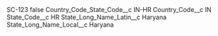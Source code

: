 <?xml version="1.0" encoding="UTF-8"?>
<CustomMetadata xmlns="http://soap.sforce.com/2006/04/metadata" xmlns:xsi="http://www.w3.org/2001/XMLSchema-instance" xmlns:xsd="http://www.w3.org/2001/XMLSchema">
    <label>SC-123</label>
    <protected>false</protected>
    <values>
        <field>Country_Code_State_Code__c</field>
        <value xsi:type="xsd:string">IN-HR</value>
    </values>
    <values>
        <field>Country_Code__c</field>
        <value xsi:type="xsd:string">IN</value>
    </values>
    <values>
        <field>State_Code__c</field>
        <value xsi:type="xsd:string">HR</value>
    </values>
    <values>
        <field>State_Long_Name_Latin__c</field>
        <value xsi:type="xsd:string">Haryana</value>
    </values>
    <values>
        <field>State_Long_Name_Local__c</field>
        <value xsi:type="xsd:string">Haryana</value>
    </values>
</CustomMetadata>

